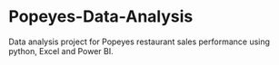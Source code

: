 # Popeyes-Data-Analysis
Data analysis project for Popeyes restaurant sales performance using python, Excel and Power BI.
